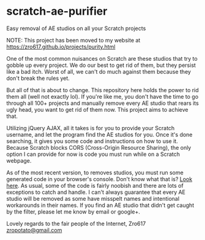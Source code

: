 # scratch-ae-purifier
Easy removal of AE studios on all your Scratch projects

NOTE: This project has been moved to my website at https://zro617.github.io/projects/purity.html

One of the most common nuisances on Scratch are these studios that try to gobble up every project. We do our best to get rid of them, but they persist like a bad itch. Worst of all, we can't do much against them because they don't break the rules yet.

But all of that is about to change. This repository here holds the power to rid them all (well not exactly lol). If you're like me, you don't have the time to go through all 100+ projects and manually remove every AE studio that rears its ugly head, you want to get rid of them now. This project aims to achieve that.

Utilizing jQuery AJAX, all it takes is for you to provide your Scratch username, and let the program find the AE studios for you. Once it's done searching, it gives you some code and instructions on how to use it. Because Scratch blocks CORS (Cross-Origin Resource Sharing), the only option I can provide for now is code you must run while on a Scratch webpage.

As of the most recent version, to removes studios, you must run some generated code in your browser's console. Don't know what that is? [Look here](http://lmgtfy.com/?q=how+to+access+the+browser+console).
As usual, some of the code is fairly noobish and there are lots of exceptions to catch and handle. I can't always guarantee that every AE studio will be removed as some have misspelt names and intentional workarounds in their names. If you find an AE studio that didn't get caught by the filter, please let me know by email or google+.

Lovely regards to the fair people of the Internet,
Zro617
zropotato@gmail.com
